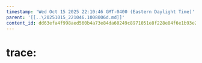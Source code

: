 ```yaml
---
timestamp: 'Wed Oct 15 2025 22:10:46 GMT-0400 (Eastern Daylight Time)'
parent: '[[..\20251015_221046.1008006d.md]]'
content_id: dd63efa4f998aed560b4a73e84da60249c8971051e8f228e84f6e1b93e26f6d9
---
```


# trace:
